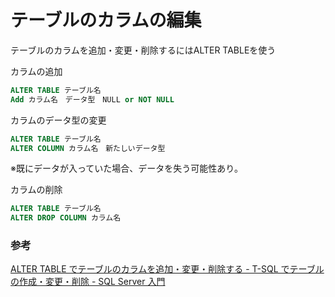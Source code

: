 # テーブルのカラムの編集

テーブルのカラムを追加・変更・削除するにはALTER TABLEを使う

カラムの追加

```sql
ALTER TABLE テーブル名
Add カラム名　データ型　NULL or NOT NULL
```

カラムのデータ型の変更

```sql
ALTER TABLE テーブル名
ALTER COLUMN カラム名　新たしいデータ型
```

※既にデータが入っていた場合、データを失う可能性あり。

カラムの削除

```sql
ALTER TABLE テーブル名
ALTER DROP COLUMN カラム名
```

### 参考

[ALTER TABLE でテーブルのカラムを追加・変更・削除する \- T\-SQL でテーブルの作成・変更・削除 \- SQL Server 入門](https://sql55.com/t-sql/t-sql-alter-table-1.php)